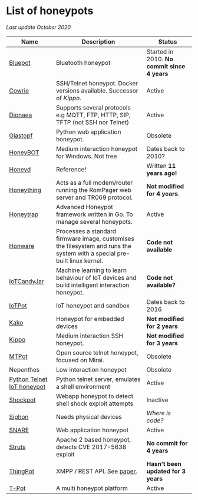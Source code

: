 # List of honeypots

*Last update October 2020*

| Name              |  Description                 |   Status   |
| -------------------  | ------------------------------  | ------------ | 
| [Bluepot](https://github.com/andrewmichaelsmith/bluepot) | Bluetooth honeypot | Started in 2010. **No commit since 4 years** |
| [Cowrie](https://github.com/cowrie/cowrie) | SSH/Telnet honeypot. Docker versions available. Successor of *Kippo*. | Active |
| [Dionaea](https://github.com/DinoTools/dionaea) | Supports several protocols e.g MQTT, FTP, HTTP, SIP, TFTP (not SSH nor Telnet) | Active |
| [Glastopf](https://github.com/mushorg/glastopf) | Python web application honeypot. | Obsolete |
| [HoneyBOT](http://www.atomicsoftwaresolutions.com/honeybot.php) | Medium interaction honeypot for Windows. Not free | Dates back to 2010? |
| [Honeyd](https://github.com/provos/honeyd) | Reference! | Written **11 years ago!** |
| [Honeything](https://github.com/omererdem/honeything) | Acts as a full modem/router running the RomPager web server and TR069 protocol. | **Not modified for 4 years**. |
| [Honeytrap](https://github.com/honeytrap/honeytrap) | Advanced Honeypot framework written in Go. To manage several honeypots.  | Active |
| [Honware](https://www.cl.cam.ac.uk/~amv42/papers/vetterl-clayton-honware-virtual-honeypot-framework-ecrime-19.pdf) | Processes a standard firmware image, customises the filesystem and runs the system  with a special pre-built linux kernel. |  **Code not available** |
| [IoTCandyJar](https://www.blackhat.com/docs/us-17/thursday/us-17-Luo-Iotcandyjar-Towards-An-Intelligent-Interaction-Honeypot-For-IoT-Devices-wp.pdf) | Machine learning to learn behaviour of IoT devices and build intelligent interaction honeypot. | **Code not available?** |
| [IoTPot](https://www.researchgate.net/publication/303181974_IoTPOT_A_novel_honeypot_for_revealing_current_IoT_threats) | IoT honeypot and sandbox |  Dates back to 2016 |
| [Kako](https://github.com/darkarnium/kako) | Honeypot for embedded devices | **Not modified for 2 years** |
| [Kippo](https://github.com/desaster/kippo) | Medium interaction SSH honeypot. | **Not modified for 3 years** |
| [MTPot](https://github.com/Cymmetria/MTPot) | Open source telnet honeypot, focused on Mirai. | Obsolete |
| Nepenthes | Low interaction honeypot | Obsolete |
| [Python Telnet IoT honeypot](https://github.com/Phype/telnet-iot-honeypot) | Python telnet server, emulates a shell environment | Active | 
| [Shockpot](https://github.com/pwnlandia/shockpot) | Webapp honeypot to detect shell shock exploit attempts | Inactive | 
| [Siphon](https://arxiv.org/pdf/1701.02446.pdf) | Needs physical devices | *Where is code?* | 
| [SNARE](https://github.com/mushorg/snare) | Web application honeypot | Active | 
| [Struts](https://github.com/Cymmetria/StrutsHoneypot) | Apache 2 based honeypot, detects CVE 2017-5638 exploit | **No commit for 4 years** | 
| [ThingPot](https://github.com/Mengmengada/ThingPot) | XMPP / REST API. See [paper](https://arxiv.org/pdf/1807.04114.pdf). | **Hasn't been updated for 3 years** |
| [T-Pot](https://github.com/dtag-dev-sec/tpotce) | A multi honeypot platform | Active | 
